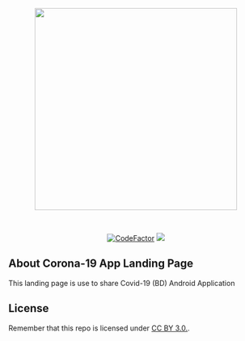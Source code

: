 <p align="center"><img src="http://brosolved.com/share/github_covid_logo.png" width="400"></p>
</br>
<p align="center">
<a href="https://www.codefactor.io/repository/github/binarybase-io/corona_app_landing_page"><img src="https://www.codefactor.io/repository/github/binarybase-io/corona_app_landing_page/badge" alt="CodeFactor" /></a> <a href="https://www.codacy.com/gh/BinaryBase-io/Corona_App_Landing_page?utm_source=github.com&amp;utm_medium=referral&amp;utm_content=BinaryBase-io/Corona_App_Landing_page&amp;utm_campaign=Badge_Grade"><img src="https://api.codacy.com/project/badge/Grade/e47e1089dade4ffc92fa1e9b51907f6a"/></a>
</p>

## About Corona-19 App Landing Page

This landing page is use to share Covid-19 (BD) Android Application

## License

Remember that this repo is licensed under [CC BY 3.0.](https://creativecommons.org/licenses/by/3.0/).
